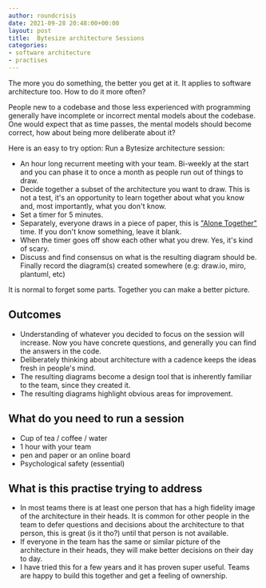 ```yaml
---
author: roundcrisis
date: 2021-09-28 20:48:00+00:00
layout: post
title:  Bytesize architecture Sessions
categories:
- software architecture
- practises
---
```


The more you do something, the better you get at it. It applies to software architecture too. How to do it more often?

People new to a codebase and those less experienced with programming generally have incomplete or incorrect mental models about the codebase.  One would expect that as time passes, the mental models should become correct, how about being more deliberate about it?

Here is an easy to try option: Run a Bytesize architecture session:

* An hour long recurrent meeting with your team. Bi-weekly at the start and you can phase it to once a month as people run out of things to draw.
* Decide together a subset of the architecture you want to draw. This is not a test, it's an opportunity to learn together about what you know and, most importantly, what you don't know.  
* Set a timer for 5  minutes.
* Separately, everyone draws in a piece of paper, this is ["Alone Together"](http://www.roundcrisis.com/2022/10/01/the-power-of-alone-together/) time. If you don't know something, leave it blank. 
* When the timer goes off show each other what you drew. Yes, it's kind of scary.
* Discuss and find consensus on what is the resulting diagram should be. Finally record the diagram(s) created somewhere (e.g: draw.io, miro, plantuml, etc)

It is normal to forget some parts. Together you can make a better picture.

## Outcomes 

* Understanding of whatever you decided to focus on the session will increase. Now you have concrete questions, and generally you can find the answers in the code.
* Deliberately thinking about architecture with a cadence keeps the ideas fresh in people's mind.
* The resulting diagrams become a design tool that is inherently familiar to the team, since they created it.  
* The resulting diagrams highlight obvious areas for improvement.


## What do you need to run a session

* Cup of tea / coffee / water
* 1 hour with your team
* pen and paper or an online board
* Psychological safety (essential)



## What is this practise trying to address

* In most teams there is at least one person that has a high fidelity image of the architecture in their heads. It is common for other people in the team to defer questions and decisions about the architecture to that person, this is great (is it tho?) until that person is not available. 
* If everyone in the team has the same or similar picture of the architecture in their heads, they will make better decisions on their day to day.
* I have tried this for a few years and it has proven super useful. Teams are happy to build this together and get a feeling of ownership. 


